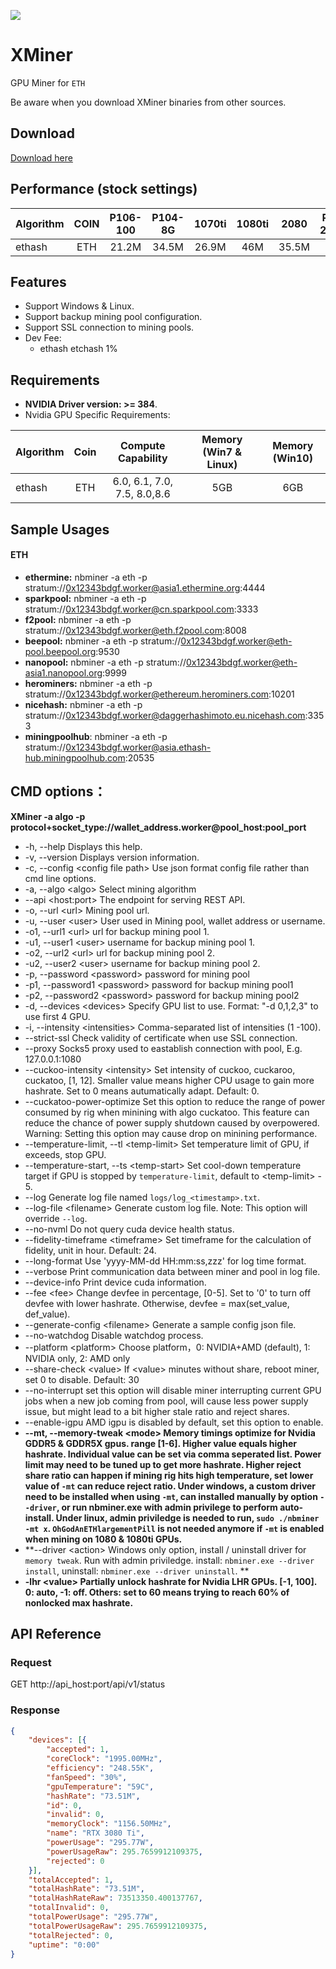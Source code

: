 ![](/logo.png)

# XMiner

GPU Miner for `ETH`

Be aware when you download XMiner binaries from other sources.

## Download

[Download here](https://github.com/XMinerTech/XMiner/releases)

## Performance (stock settings)

| Algorithm             |  COIN   |  P106-100  |  P104-8G   |   1070ti   |  1080ti  |   2080   | RX580 2048sp |
| :--------------- | :-----: | :--------: | :--------: | :--------: | :------: | :------: | :----------: |
| ethash           |   ETH   |   21.2M   |   34.5M    |   26.9M    |   46M    |  35.5M   |     24M      |

## Features

* Support Windows & Linux.
* Support backup mining pool configuration.
* Support SSL connection to mining pools.
* Dev Fee: 
  * ethash etchash 1%

## Requirements

- **NVIDIA Driver version: >= 384**.
- Nvidia GPU Specific Requirements:

| Algorithm        |  Coin   | Compute Capability | Memory (Win7 & Linux) | Memory (Win10) |
| :--------------- | :-----: | :----------------: | :-------------------: | :------------: |
| ethash           |   ETH   | 6.0, 6.1, 7.0, 7.5, 8.0,8.6 |          5GB          |      6GB      |

## Sample Usages

#### ETH

- **ethermine:** nbminer -a eth -p stratum://0x12343bdgf.worker@asia1.ethermine.org:4444
- **sparkpool:** nbminer -a eth -p stratum://0x12343bdgf.worker@cn.sparkpool.com:3333
- **f2pool:** nbminer -a eth -p stratum://0x12343bdgf.worker@eth.f2pool.com:8008
- **beepool:** nbminer -a eth -p stratum://0x12343bdgf.worker@eth-pool.beepool.org:9530
- **nanopool:** nbminer -a eth -p stratum://0x12343bdgf.worker@eth-asia1.nanopool.org:9999
- **herominers:** nbminer -a eth -p stratum://0x12343bdgf.worker@ethereum.herominers.com:10201
- **nicehash:** nbminer -a eth -p stratum://0x12343bdgf.worker@daggerhashimoto.eu.nicehash.com:3353
- **miningpoolhub**: nbminer -a eth -p stratum://0x12343bdgf.worker@asia.ethash-hub.miningpoolhub.com:20535

## CMD options：

**XMiner -a algo -p protocol+socket_type://wallet_address.worker@pool_host:pool_port**

  * -h, --help    Displays this help.
  * -v, --version    Displays version information.
  * -c, --config \<config file path>    Use json format config file rather than cmd line options.
  * -a, --algo \<algo>    Select mining algorithm
  * --api  \<host:port>    The endpoint for serving REST API.
  * -o, --url \<url>    Mining pool url.
  * -u, --user \<user>    User used in Mining pool, wallet address or username.
  * -o1, --url1 \<url> url for backup mining pool 1.
  * -u1, --user1 \<user> username for backup mining pool 1.
  * -o2, --url2 \<url> url for backup mining pool 2.
* -u2, --user2 \<user> username for backup mining pool 2.
* -p,  --password \<password>  password for mining pool
* -p1,  --password1 \<password>  password for backup mining pool1
* -p2,  --password2 \<password>  password for backup mining pool2
* -d, --devices \<devices>    Specify GPU list to use. Format: "-d 0,1,2,3" to use first 4 GPU.
* -i, --intensity \<intensities>    Comma-separated list of intensities (1 -100).
* --strict-ssl    Check validity of certificate when use SSL connection.
* --proxy    Socks5 proxy used to eastablish connection with pool, E.g. 127.0.0.1:1080
* --cuckoo-intensity \<intensity>    Set intensity of cuckoo, cuckaroo, cuckatoo, [1, 12]. Smaller value means higher CPU usage to gain more hashrate. Set to 0 means autumatically adapt. Default: 0.
* --cuckatoo-power-optimize    Set this option to reduce the range of power consumed by rig when minining with algo cuckatoo. This feature can reduce the chance of power supply shutdown caused by overpowered. Warning: Setting this option may cause drop on minining performance.
* --temperature-limit, --tl \<temp-limit>    Set temperature limit of GPU, if exceeds, stop GPU.
* --temperature-start, --ts \<temp-start>    Set cool-down temperature target if GPU is stopped by `temperature-limit`, default to \<temp-limit> - 5.
* --log    Generate log file named `logs/log_<timestamp>.txt`.
* --log-file \<filename>    Generate custom log file. Note: This option will override `--log`.
* --no-nvml    Do not query cuda device health status.
* --fidelity-timeframe \<timeframe>    Set timeframe for the calculation of fidelity, unit in hour. Default: 24.
* --long-format    Use 'yyyy-MM-dd HH:mm:ss,zzz' for log time format.
* --verbose    Print communication data between miner and pool in log file.
* --device-info    Print device cuda information.
* --fee \<fee>    Change devfee in percentage, [0-5]. Set to '0' to turn off devfee with lower hashrate. Otherwise, devfee = max(set_value, def_value).
* --generate-config \<filename>    Generate a sample config json file.
* --no-watchdog    Disable watchdog process.
* --platform \<platform>    Choose platform，0: NVIDIA+AMD (default), 1: NVIDIA only, 2: AMD only
* --share-check \<value>    If \<value> minutes without share, reboot miner, set 0 to disable. Default: 30
* --no-interrupt    set this option will disable miner interrupting current GPU jobs when a new job coming from pool, will cause less power supply issue, but might lead to a bit higher stale ratio and reject shares.
* --enable-igpu    AMD igpu is disabled by default, set this option to enable.
* **--mt, --memory-tweak \<mode>    Memory timings optimize for Nvidia GDDR5 & GDDR5X gpus. range [1-6]. Higher value equals higher hashrate. Individual value can be set via comma seperated list. Power limit may need to be tuned up to get more hashrate. Higher reject share ratio can happen if mining rig hits high temperature, set lower value of `-mt` can reduce reject ratio. Under windows, a custom driver need to be installed when using `-mt`, can installed manually by option  `--driver`, or run nbminer.exe with admin privilege to perform auto-install. Under linux, admin priviledge is needed to run, `sudo ./nbminer -mt x`. `OhGodAnETHlargementPill` is not needed anymore if `-mt` is enabled when mining on 1080 & 1080ti GPUs.**
* **--driver \<action>    Windows only option, install / uninstall driver for `memory tweak`. Run with admin priviledge. install: `nbminer.exe --driver install`, uninstall: `nbminer.exe --driver uninstall`. **
* **-lhr \<value>    Partially unlock hashrate for Nvidia LHR GPUs. [-1, 100]. 0: auto, -1: off. Others: set to 60 means trying to reach 60% of nonlocked max hashrate.**

## API Reference

### Request

GET http://api_host:port/api/v1/status

### Response

``` json
{
	"devices": [{
		"accepted": 1,
		"coreClock": "1995.00MHz",
		"efficiency": "248.55K",
		"fanSpeed": "30%",
		"gpuTemperature": "59C",
		"hashRate": "73.51M",
		"id": 0,
		"invalid": 0,
		"memoryClock": "1156.50MHz",
		"name": "RTX 3080 Ti",
		"powerUsage": "295.77W",
		"powerUsageRaw": 295.7659912109375,
		"rejected": 0
	}],
	"totalAccepted": 1,
	"totalHashRate": "73.51M",
	"totalHashRateRaw": 73513350.400137767,
	"totalInvalid": 0,
	"totalPowerUsage": "295.77W",
	"totalPowerUsageRaw": 295.7659912109375,
	"totalRejected": 0,
	"uptime": "0:00"
}
```
